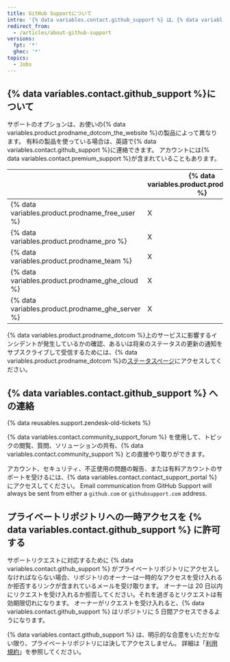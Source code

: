 ```yaml
---
title: GitHub Supportについて
intro: '{% data variables.contact.github_support %} は、{% data variables.product.prodname_dotcom %} を使う際に生じた問題のトラブルシューティングを支援します。'
redirect_from:
  - /articles/about-github-support
versions:
  fpt: '*'
  ghec: '*'
topics:
  - Jobs
---
```


## {% data variables.contact.github_support %}について

サポートのオプションは、お使いの{% data variables.product.prodname_dotcom_the_website %}の製品によって異なります。 有料の製品を使っている場合は、英語で{% data variables.contact.github_support %}に連絡できます。 アカウントには{% data variables.contact.premium_support %}が含まれていることもあります。

|                                                    | {% data variables.product.prodname_gcf %} | Standard Support | Premium Support |
| -------------------------------------------------- | ----------------------------------------- | ---------------- | --------------- |
| {% data variables.product.prodname_free_user %}  | X                                         |                  |                 |
| {% data variables.product.prodname_pro %}          | X                                         | X                |                 |
| {% data variables.product.prodname_team %}         | X                                         | X                |                 |
| {% data variables.product.prodname_ghe_cloud %}  | X                                         | X                | X               |
| {% data variables.product.prodname_ghe_server %} | X                                         | X                | X               |

{% data variables.product.prodname_dotcom %}上のサービスに影響するインシデントが発生しているかの確認、あるいは将来のステータスの更新の通知をサブスクライブして受信するためには、{% data variables.product.prodname_dotcom %}の[ステータスページ](https://www.githubstatus.com/)にアクセスしてください。

## {% data variables.contact.github_support %} への連絡

{% data reusables.support.zendesk-old-tickets %}

{% data variables.contact.community_support_forum %} を使用して、トピックの閲覧、質問、ソリューションの共有、{% data variables.contact.community_support %} との直接やり取りができます。

アカウント、セキュリティ、不正使用の問題の報告、または有料アカウントのサポートを受けるには、{% data variables.contact.contact_support_portal %}にアクセスしてください。 Email communication from GitHub Support will always be sent from either a `github.com` or `githubsupport.com` address.

## プライベートリポジトリへの一時アクセスを {% data variables.contact.github_support %} に許可する

サポートリクエストに対応するために {% data variables.contact.github_support %} がプライベートリポジトリにアクセスしなければならない場合、リポジトリのオーナーは一時的なアクセスを受け入れるか拒否するリンクが含まれているメールを受け取ります。 オーナーは 20 日以内にリクエストを受け入れるか拒否してください。それを過ぎるとリクエストは有効期限切れになります。 オーナーがリクエストを受け入れると、{% data variables.contact.github_support %} はリポジトリに 5 日間アクセスできるようになります。

{% data variables.contact.github_support %} は、明示的な合意をいただかない限り、プライベートリポジトリには決してアクセスしません。 詳細は「[利用規約](/free-pro-team@latest/github/site-policy/github-terms-of-service#3-access)」を参照してください。

